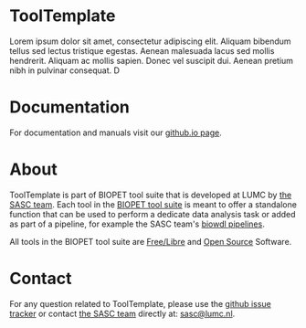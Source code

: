 # ToolTemplate

Lorem ipsum dolor sit amet, consectetur adipiscing elit.
Aliquam bibendum tellus sed lectus tristique egestas.
Aenean malesuada lacus sed mollis hendrerit. Aliquam ac mollis sapien.
Donec vel suscipit dui. Aenean pretium nibh in pulvinar consequat.
D

# Documentation

For documentation and manuals visit our [github.io page](https://biopet.github.io/tool-template).

# About


ToolTemplate is part of BIOPET tool suite that is developed at LUMC by [the SASC team](http://sasc.lumc.nl/).
Each tool in the [BIOPET tool suite](https://github.com/biopet/) is meant to offer a standalone function that can be used to perform a
dedicate data analysis task or added as part of a pipeline, for example the SASC team's [biowdl pipelines](https://github.com/biowdl).

All tools in the BIOPET tool suite are [Free/Libre](https://www.gnu.org/philosophy/free-sw.html) and
[Open Source](https://opensource.org/osd) Software.
    

# Contact


<p>
  <!-- Obscure e-mail address for spammers -->
For any question related to ToolTemplate, please use the
<a href='https://github.com/biopet/tool-template/issues'>github issue tracker</a>
or contact
 <a href='http://sasc.lumc.nl/'>the SASC team</a> directly at: <a href='&#109;&#97;&#105;&#108;&#116;&#111;&#58;&#115;&#97;&#115;&#99;&#64;&#108;&#117;&#109;&#99;&#46;&#110;&#108;'>
&#115;&#97;&#115;&#99;&#64;&#108;&#117;&#109;&#99;&#46;&#110;&#108;</a>.
</p>

     

